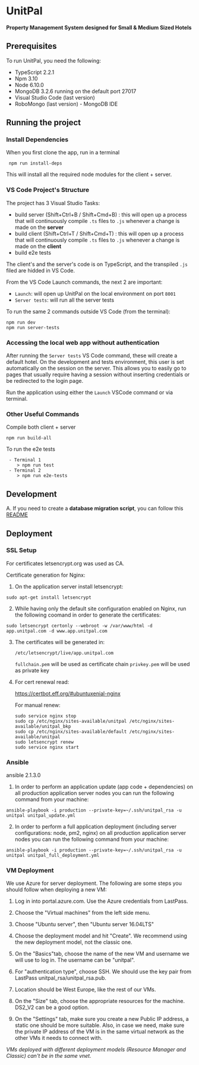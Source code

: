 # UnitPal
**Property Management System designed for Small & Medium Sized Hotels**

## Prerequisites

To run UnitPal, you need the following:
- TypeScript 2.2.1
- Npm 3.10
- Node 6.10.0
- MongoDB 3.2.6 running on the default port 27017
- Visual Studio Code (last version)
- RoboMongo (last version) - MongoDB IDE

## Running the project

### Install Dependencies

When you first clone the app, run in a terminal
```
 npm run install-deps
```
This will install all the required node modules for the client + server.

### VS Code Project's Structure

The project has 3 Visual Studio Tasks:
 - build server (Shift+Ctrl+B / Shift+Cmd+B) : this will open up a process that will continuously compile `.ts` files to `.js` whenever a change is made on the **server**
 - build client (Shift+Ctrl+T / Shift+Cmd+T) : this will open up a process that will continuously compile `.ts` files to `.js` whenever a change is made on the **client**
 - build e2e tests

The client's and the server's code is on TypeScript, and the transpiled `.js` filed are hidded in VS Code.

From the VS Code Launch commands, the next 2 are important:
- `Launch`: will open up UnitPal on the local environment on port `8001`
- `Server tests`: will run all the server tests

To run the same 2 commands outside VS Code (from the terminal):
```
npm run dev
npm run server-tests
```

### Accessing the local web app without authentication

After running the `Server tests` VS Code command, these will create a default hotel. On the development and tests environment, this user is set automatically on the session on the server. This allows you to easily go to pages that usually require having a session without inserting credentials or be redirected to the login page.

Run the application using either the `Launch` VSCode command or via terminal.

### Other Useful Commands

Compile both client + server
```
npm run build-all
```

To run the e2e tests
```
 - Terminal 1
	> npm run test
 - Terminal 2
	> npm run e2e-tests
```

## Development

A. If you need to create a **database migration script**, you can follow this [README](api/core/bootstrap/db-patches/mongo/patch-applier/patches/README.md)

## Deployment

### SSL Setup

For certificates letsencrypt.org was used as CA.

Certificate generation for Nginx:

 1. On the application server install letsencrypt:
```
sudo apt-get install letsencrypt
```

 2. While having only the default site configuration enabled on Nginx, run the
following coomand in order to generate the certificates:
```
sudo letsencrypt certonly --webroot -w /var/www/html -d app.unitpal.com -d www.app.unitpal.com
```
 3. The certificates will be generated in:

    `/etc/letsencrypt/live/app.unitpal.com`

    `fullchain.pem` will be used as certificate chain
    `privkey.pem` will be used as private key

 4. For cert renewal read:

    https://certbot.eff.org/#ubuntuxenial-nginx

    For manual renew:

    ```
    sudo service nginx stop
    sudo cp /etc/nginx/sites-available/unitpal /etc/nginx/sites-available/unitpal_bkp
    sudo cp /etc/nginx/sites-available/default /etc/nginx/sites-available/unitpal
    sudo letsencrypt renew
    sudo service nginx start
    ```

### Ansible
ansible 2.1.3.0

1. In order to perform an application update (app code + dependencies) on all production application server nodes you can run the following command from your machine:
```
ansible-playbook -i production --private-key=~/.ssh/unitpal_rsa -u unitpal unitpal_update.yml
```

2. In order to perform a full application deployment (including server configurations: node, pm2, nginx) on all production application server nodes you can run the following command from your machine:
```
ansible-playbook -i production --private-key=~/.ssh/unitpal_rsa -u unitpal unitpal_full_deployment.yml
```

### VM Deployment

We use Azure for server deployment. The following are some steps you should follow when deploying a new VM:

 1. Log in into portal.azure.com. Use the Azure credentials from LastPass.

 2. Choose the "Virtual machines" from the left side menu.

 3. Choose "Ubuntu server", then "Ubuntu server 16.04LTS"

 4. Choose the deployment model and hit "Create". We recommend using the new deployment model, not the classic one.

 5. On the "Basics"tab, choose the name  of the new VM and username we will use to log in. The username can be "unitpal".

 6. For "authentication type", choose SSH. We should use the key pair from LastPass unitpal_rsa/unitpal_rsa.pub.

 7. Location should be West Europe, like the rest of our VMs.

 8. On the "Size" tab, choose the appropriate resources for the machine. DS2_V2 can be a good option.

 9. On the "Settings" tab, make sure you create a new Public IP address, a static one should be more suitable. Also, in case we need, make sure the private IP address of the VM is in the same virtual network as the other VMs it needs to connect with.

*VMs deployed with different deployment models (Resource Manager and Classic) can't be in the same vnet.*
